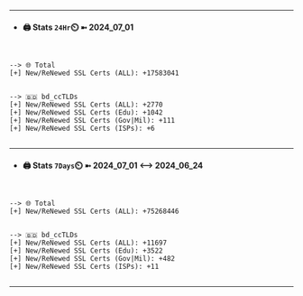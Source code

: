 

---
- #### 🖨️ **Stats** `24Hr`⏲️ ➼ 2024_07_01
```console


--> 🌐 Total
[+] New/ReNewed SSL Certs (ALL): +17583041


--> 🇧🇩 bd_ccTLDs
[+] New/ReNewed SSL Certs (ALL): +2770
[+] New/ReNewed SSL Certs (Edu): +1042
[+] New/ReNewed SSL Certs (Gov|Mil): +111
[+] New/ReNewed SSL Certs (ISPs): +6


```

---
- #### 🖨️ **Stats** `7Days`⏲️ ➼ 2024_07_01 <--> 2024_06_24
```console


--> 🌐 Total
[+] New/ReNewed SSL Certs (ALL): +75268446


--> 🇧🇩 bd_ccTLDs
[+] New/ReNewed SSL Certs (ALL): +11697
[+] New/ReNewed SSL Certs (Edu): +3522
[+] New/ReNewed SSL Certs (Gov|Mil): +482
[+] New/ReNewed SSL Certs (ISPs): +11


```

---

